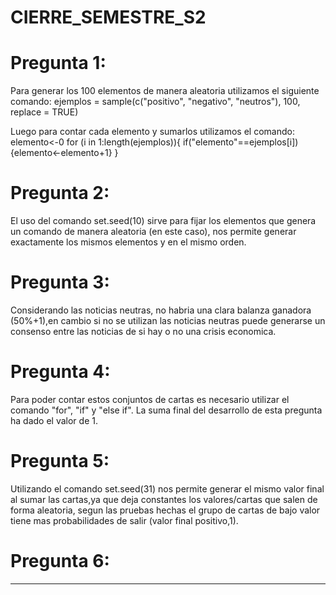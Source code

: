 # CIERRE_SEMESTRE_S2


# Pregunta 1:

  Para generar los 100 elementos de manera aleatoria utilizamos el siguiente comando: ejemplos = sample(c("positivo", "negativo", "neutros"), 100, replace = TRUE)

  Luego para contar cada elemento y sumarlos utilizamos el comando: elemento<-0
                                                         for (i in 1:length(ejemplos)){
                                                           if("elemento"==ejemplos[i]){elemento<-elemento+1}
                                                             } 
# Pregunta 2:

  El uso del comando set.seed(10) sirve para fijar los elementos que genera un comando de manera aleatoria (en este caso), nos permite generar exactamente los mismos elementos y en el mismo orden.

# Pregunta 3:

  Considerando las noticias neutras, no habria una clara balanza ganadora (50%+1),en cambio si no se utilizan las noticias neutras puede generarse un consenso entre las noticias de si hay o no una crisis economica.

# Pregunta 4:
  
  Para poder contar estos conjuntos de cartas es necesario utilizar el comando "for", "if" y "else if". La suma final del desarrollo de esta pregunta ha dado el valor de 1.

# Pregunta 5:
  
  Utilizando el comando set.seed(31) nos permite generar el mismo valor final al sumar las cartas,ya que deja constantes los valores/cartas que salen de forma aleatoria, segun las pruebas hechas el grupo de cartas de bajo valor tiene mas probabilidades de salir (valor final positivo,1).

# Pregunta 6:
   
  ---------------